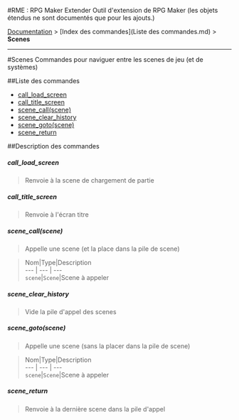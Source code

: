 #RME : RPG Maker Extender
Outil d'extension de RPG Maker (les objets étendus ne sont documentés que pour les ajouts.)

[Documentation](README.md) > [Index des commandes](Liste des commandes.md) > **Scenes**  
- - -  
#Scenes
Commandes pour naviguer entre les scenes de jeu (et de systèmes)

##Liste des commandes
*    [call_load_screen](#call_load_screen)
*    [call_title_screen](#call_title_screen)
*    [scene_call(scene)](#scene_callscene)
*    [scene_clear_history](#scene_clear_history)
*    [scene_goto(scene)](#scene_gotoscene)
*    [scene_return](#scene_return)


##Description des commandes
##### call_load_screen

> Renvoie à la scene de chargement de partie

  
> 

##### call_title_screen

> Renvoie à l'écran titre

  
> 

##### scene_call(scene)

> Appelle une scene (et la place dans la pile de scene)

  
> Nom|Type|Description  
--- | --- | ---  
`scene`|`Scene`|Scene à appeler  


##### scene_clear_history

> Vide la pile d'appel des scenes

  
> 

##### scene_goto(scene)

> Appelle une scene (sans la placer dans la pile de scene)

  
> Nom|Type|Description  
--- | --- | ---  
`scene`|`Scene`|Scene à appeler  


##### scene_return

> Renvoie à la dernière scene dans la pile d'appel

  
> 

